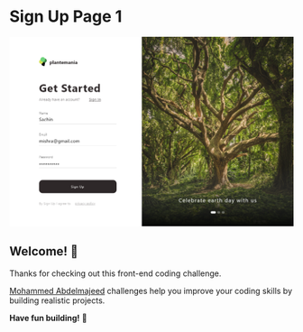 # Sign Up Page 1

![Design preview for the Profile card component coding challenge](./images/image.png)

## Welcome! 👋

Thanks for checking out this front-end coding challenge.

[Mohammed Abdelmajeed](https://www.youtube.com/@mhmajeed) challenges help you improve your coding skills by building realistic projects.


**Have fun building!** 🚀
